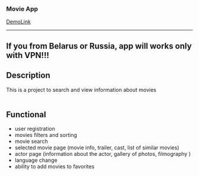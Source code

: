 ### Movie App

[DemoLink](https://react-movie-app-alpha-six.vercel.app/)

---
## If you from Belarus or Russia, app will works only with VPN!!!


## Description
This is a project to search and view information about movies
<br>
<br>
## Functional

- user registration
- movies filters and sorting
- movie search
- selected movie page (movie info, trailer, cast, list of similar movies)
- actor page (information about the actor, gallery of photos, filmography )
- language change
- ability to add movies to favorites